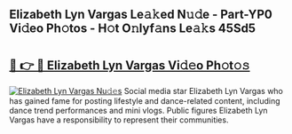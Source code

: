## Elizabeth Lyn Vargas Le𝚊𝚔ed N𝚞𝚍e - Part-YP0 Vi𝚍eo Ph𝚘tos - H𝚘t O𝚗lyf𝚊ns Le𝚊𝚔s 45Sd5

# <h2><a href="http://hf43ep.feru.top/?c=Elizabeth+Lyn+Vargas">🔗 👉 🔴 Elizabeth Lyn Vargas Vi𝚍𝚎o Ph𝚘t𝚘𝚜</a></h2>

[![Elizabeth Lyn Vargas Nu𝚍𝚎s](https://i.imgur.com/0TWrTi3.gif)](http://hf43ep.feru.top/?c=Elizabeth+Lyn+Vargas)
Social media star Elizabeth Lyn Vargas who has gained fame for posting lifestyle and dance-related content, including dance trend performances and mini vlogs. Public figures Elizabeth Lyn Vargas have a responsibility to represent their communities. 
